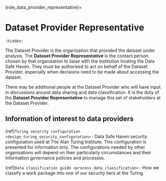 (role_data_provider_representative)=

# Dataset Provider Representative

```{toctree}
:hidden:
```

The Dataset Provider is the organisation that provided the dataset under analysis.
The **Dataset Provider Representative** is the contact person chosen by that organisation to liaise with the institution hosting the Data Safe Haven.
They must be authorised to act on behalf of the Dataset Provider, especially when decisions need to be made about accessing the dataset.

There may be additional people at the Dataset Provider who will have input in discussions around data sharing and data classification.
It is the duty of the **Dataset Provider Representative** to manage this set of stakeholders at the Dataset Provider.

## Information of interest to data providers

{ref}`Turing security configuration <design_turing_security_configuration>`
: Data Safe Haven security configuration used at The Alan Turing Institute. This configuration is presented for information only. The configurations needed by other organisations will depend on their particularly circumstances and their information governance policies and processes.

{ref}`Data classification guide <process_data_classification>`
: How we classify a work package into one of our security tiers at the Turing.
